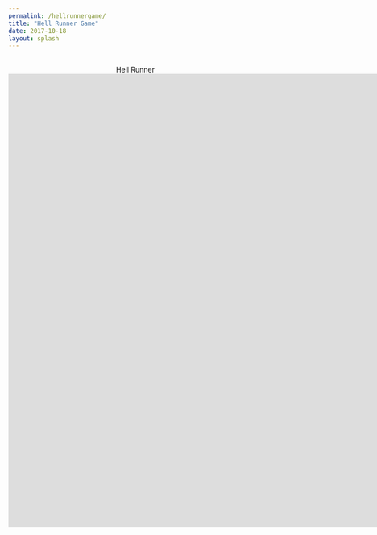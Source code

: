 ```yaml
---
permalink: /hellrunnergame/
title: "Hell Runner Game"
date: 2017-10-18
layout: splash
---
```

<center>
  <br>Hell Runner<br>
   <iframe src="https://jjrwalker.github.io/assets/unity/hell_runner/index.html" style="border:0px #000000 none;" name="Game name"            scrolling="no" frameborder="1" marginheight="0px" marginwidth="0px" height="900px" width="1600px"></iframe>
  <br><br>
</center>

